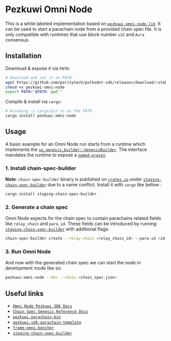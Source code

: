 # Pezkuwi Omni Node

This is a white labeled implementation based on [`pezkuwi-omni-node-lib`](https://crates.io/crates/pezkuwi-omni-node-lib).
It can be used to start a parachain node from a provided chain spec file. It is only compatible with runtimes that use block
number `u32` and `Aura` consensus.

## Installation

Download & expose it via `PATH`:

```bash
# Download and set it on PATH.
wget https://github.com/paritytech/polkadot-sdk/releases/download/<stable_release_tag>/pezkuwi-omni-node
chmod +x pezkuwi-omni-node
export PATH="$PATH:`pwd`"
```

Compile & install via `cargo`:

```bash
# Assuming ~/.cargo/bin is on the PATH
cargo install pezkuwi-omni-node
```

## Usage

A basic example for an Omni Node run starts from a runtime which implements the [`sp_genesis_builder::GenesisBuilder`](https://docs.rs/sp-genesis-builder/latest/sp_genesis_builder/trait.GenesisBuilder.html).
The interface mandates the runtime to expose a [`named-preset`](https://docs.rs/staging-chain-spec-builder/latest/staging_chain_spec_builder/#generate-chain-spec-using-runtime-provided-genesis-config-preset).

### 1. Install chain-spec-builder

**Note**: `chain-spec-builder` binary is published on [`crates.io`](https://crates.io) under
[`staging-chain-spec-builder`](https://crates.io/crates/staging-chain-spec-builder) due to a name conflict.
Install it with `cargo` like bellow :

```bash
cargo install staging-chain-spec-builder
```

### 2. Generate a chain spec

Omni Node expects for the chain spec to contain parachains related fields like `relay_chain` and `para_id`.
These fields can be introduced by running [`staging-chain-spec-builder`](https://crates.io/crates/staging-chain-spec-builder)
with additional flags:

```bash
chain-spec-builder create --relay-chain <relay_chain_id> --para-id <id> -r <runtime.wasm> named-preset <preset_name>
```

### 3. Run Omni Node

And now with the generated chain spec we can start the node in development mode like so:

```bash
pezkuwi-omni-node --dev --chain <chain_spec.json>
```

## Useful links

* [`Omni Node Pezkuwi SDK Docs`](https://paritytech.github.io/pezkuwi-sdk/master/pezkuwi_sdk_docs/reference_docs/omni_node/index.html)
* [`Chain Spec Genesis Reference Docs`](https://paritytech.github.io/pezkuwi-sdk/master/pezkuwi_sdk_docs/reference_docs/chain_spec_genesis/index.html)
* [`pezkuwi-parachain-bin`](https://crates.io/crates/pezkuwi-parachain-bin)
* [`pezkuwi-sdk-parachain-template`](https://github.com/paritytech/polkadot-sdk-parachain-template)
* [`frame-omni-bencher`](https://crates.io/crates/frame-omni-bencher)
* [`staging-chain-spec-builder`](https://crates.io/crates/staging-chain-spec-builder)
